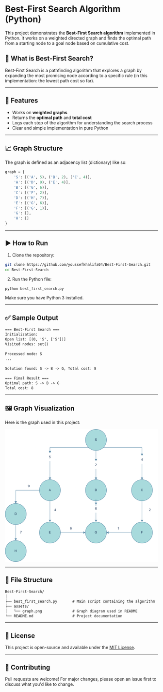 
# Best-First Search Algorithm (Python)

This project demonstrates the **Best-First Search algorithm** implemented in Python. It works on a weighted directed graph and finds the optimal path from a starting node to a goal node based on cumulative cost.

## 🧠 What is Best-First Search?

Best-First Search is a pathfinding algorithm that explores a graph by expanding the most promising node according to a specific rule (in this implementation: the lowest path cost so far).

---

## 📌 Features

- Works on **weighted graphs**
- Returns the **optimal path** and **total cost**
- Logs each step of the algorithm for understanding the search process
- Clear and simple implementation in pure Python

---

## 📈 Graph Structure

The graph is defined as an adjacency list (dictionary) like so:

```python
graph = {
    'S': [('A', 5), ('B', 2), ('C', 4)],
    'A': [('D', 9), ('E', 4)],
    'B': [('G', 6)],
    'C': [('F', 2)],
    'D': [('H', 7)],
    'E': [('G', 6)],
    'F': [('G', 1)],
    'G': [],
    'H': []
}
```

---

## ▶️ How to Run

1. Clone the repository:

```bash
git clone https://github.com/youssefkhalifa04/Best-First-Search.git
cd Best-First-Search
```

2. Run the Python file:

```bash
python best_first_search.py
```

Make sure you have Python 3 installed.

---

## ✅ Sample Output

```
=== Best-First Search ===
Initialization:
Open list: [(0, 'S', ['S'])]
Visited nodes: set()

Processed node: S
...

Solution found: S -> B -> G, Total cost: 8

=== Final Result ===
Optimal path: S -> B -> G
Total cost: 8
```

---

## 🖼️ Graph Visualization

Here is the graph used in this project:

![Graph](assets/graph.png)

---

## 📁 File Structure

```
Best-First-Search/
│
├── best_first_search.py       # Main script containing the algorithm
├── assets/
│   └── graph.png              # Graph diagram used in README
└── README.md                  # Project documentation
```

---

## 📜 License

This project is open-source and available under the [MIT License](LICENSE).

---

## 🤝 Contributing

Pull requests are welcome! For major changes, please open an issue first to discuss what you'd like to change.
```

